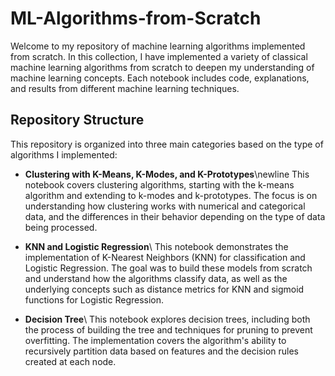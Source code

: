 # ML-Algorithms-from-Scratch

Welcome to my repository of machine learning algorithms implemented from scratch. In this collection, I have implemented a variety of classical machine learning algorithms from scratch to deepen my understanding of machine learning concepts. Each notebook includes code, explanations, and results from different machine learning techniques.

## Repository Structure
This repository is organized into three main categories based on the type of algorithms I implemented:

- **Clustering with K-Means, K-Modes, and K-Prototypes**\newline
This notebook covers clustering algorithms, starting with the k-means algorithm and extending to k-modes and k-prototypes. The focus is on understanding how clustering works with numerical and categorical data, and the differences in their behavior depending on the type of data being processed.

- **KNN and Logistic Regression**\\
This notebook demonstrates the implementation of K-Nearest Neighbors (KNN) for classification and Logistic Regression. The goal was to build these models from scratch and understand how the algorithms classify data, as well as the underlying concepts such as distance metrics for KNN and sigmoid functions for Logistic Regression.

- **Decision Tree**\\
This notebook explores decision trees, including both the process of building the tree and techniques for pruning to prevent overfitting. The implementation covers the algorithm's ability to recursively partition data based on features and the decision rules created at each node.
